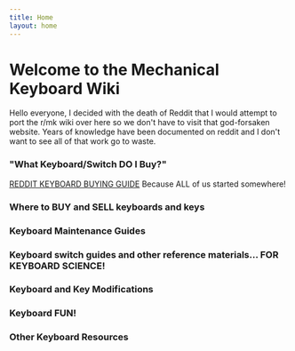 ```yaml
---
title: Home
layout: home
---
```


# Welcome to the Mechanical Keyboard Wiki

Hello everyone, I decided with the death of Reddit that I would attempt to port the r/mk wiki over here so we don't have to visit that god-forsaken website. Years of knowledge have been documented on reddit and I don't want to see all of that work go to waste.

### "What Keyboard/Switch DO I Buy?"

[REDDIT KEYBOARD BUYING GUIDE](https://github.com/mechwiki/mechwiki.github.io/wiki/Buying-Guide) Because ALL of us started somewhere!

### Where to BUY and SELL keyboards and keys

### Keyboard Maintenance Guides

### Keyboard switch guides and other reference materials... FOR KEYBOARD SCIENCE!

### Keyboard and Key Modifications

### Keyboard FUN!

### Other Keyboard Resources

